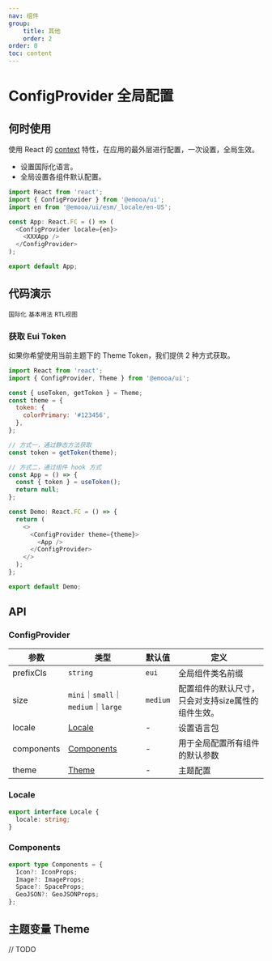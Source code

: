 ```yaml
---
nav: 组件
group: 
    title: 其他
    order: 2
order: 0
toc: content
---
```


# ConfigProvider 全局配置


## 何时使用

使用 React 的 [context](https://legacy.reactjs.org/docs/context.html) 特性，在应用的最外层进行配置，一次设置，全局生效。   
- 设置国际化语言。
- 全局设置各组件默认配置。

```js
import React from 'react';
import { ConfigProvider } from '@emooa/ui';
import en from '@emooa/ui/esm/_locale/en-US';

const App: React.FC = () => (
  <ConfigProvider locale={en}>
    <XXXApp />
  </ConfigProvider>
);

export default App;
```


## 代码演示

<code src="../../packages/ui/examples/config-provider/language.tsx" description="设置国际化语言。">国际化</code>
<code src="../../packages/ui/examples/config-provider/basic.tsx" description="全局设置各组件默认配置，如 `size` 大小。">基本用法</code>
<code src="../../packages/ui/examples/config-provider/rtl.tsx" description="设置组件为从右向左阅读的视图。">RTL视图</code>

### 获取 Eui Token

如果你希望使用当前主题下的 Theme Token，我们提供 2 种方式获取。

```js
import React from 'react';
import { ConfigProvider, Theme } from '@emooa/ui';

const { useToken, getToken } = Theme;
const theme = {
  token: {
    colorPrimary: '#123456',
  },
};

// 方式一，通过静态方法获取
const token = getToken(theme);

// 方式二，通过组件 hook 方式
const App = () => {
  const { token } = useToken();
  return null;
};

const Demo: React.FC = () => {
  return (
    <>
      <ConfigProvider theme={theme}>
        <App />
      </ConfigProvider>
    </>
  );
};

export default Demo;

```

## API

### ConfigProvider

| **参数** | **类型** | **默认值** | **定义** |
| --- | --- | --- | --- |
| prefixCls       | `string`                                     | `eui`    | 全局组件类名前缀		                         |
| size            | `mini`｜`small`｜`medium`｜`large`            | `medium` | 配置组件的默认尺寸，只会对支持size属性的组件生效。|
| locale          | [Locale](#locale)                            | -        | 设置语言包		                              |
| components | [Components](#components)                         | -        | 用于全局配置所有组件的默认参数		              |
| theme           | [Theme](#theme)                              | -        | 主题配置	                		              |


### Locale
```ts
export interface Locale {
  locale: string;
}
```

### Components
```ts
export type Components = {
  Icon?: IconProps;
  Image?: ImageProps;
  Space?: SpaceProps;
  GeoJSON?: GeoJSONProps;
};
```

## 主题变量 Theme

// TODO